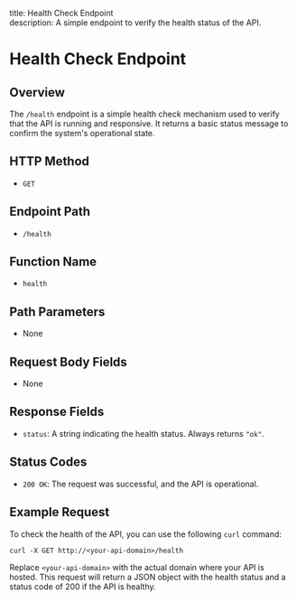 title: Health Check Endpoint  
description: A simple endpoint to verify the health status of the API.

# Health Check Endpoint

## Overview
The `/health` endpoint is a simple health check mechanism used to verify that the API is running and responsive. It returns a basic status message to confirm the system's operational state.

## HTTP Method
- `GET`

## Endpoint Path
- `/health`

## Function Name
- `health`

## Path Parameters
- None

## Request Body Fields
- None

## Response Fields
- `status`: A string indicating the health status. Always returns `"ok"`.

## Status Codes
- `200 OK`: The request was successful, and the API is operational.

## Example Request

To check the health of the API, you can use the following `curl` command:

    curl -X GET http://<your-api-domain>/health

Replace `<your-api-domain>` with the actual domain where your API is hosted. This request will return a JSON object with the health status and a status code of 200 if the API is healthy.